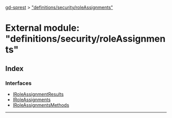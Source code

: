 [gd-sprest](../README.md) > ["definitions/security/roleAssignments"](../modules/_definitions_security_roleassignments_.md)



# External module: "definitions/security/roleAssignments"

## Index

### Interfaces

* [IRoleAssignmentResults](../interfaces/_definitions_security_roleassignments_.iroleassignmentresults.md)
* [IRoleAssignments](../interfaces/_definitions_security_roleassignments_.iroleassignments.md)
* [IRoleAssignmentsMethods](../interfaces/_definitions_security_roleassignments_.iroleassignmentsmethods.md)



---
